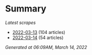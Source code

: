 # Summary
*Latest scrapes*
* [2022-03-13](https://github.com/nuuuwan/news_lk/blob/data/news_lk.2022-03-13.json) (104 articles)
* [2022-03-14](https://github.com/nuuuwan/news_lk/blob/data/news_lk.2022-03-14.json) (54 articles)

*Generated at 06:09AM, March 14, 2022*